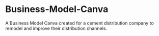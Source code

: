 # Business-Model-Canva
A Business Model Canva created for a cement distribution company to remodel and improve their distribution channels.
